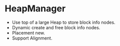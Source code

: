 # HeapManager

* Use top of a large Heap to store block info nodes.
* Dynamic create and free block info nodes.
* Placement new.
* Support Alignment.

